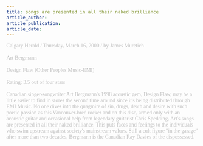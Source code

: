 ```yaml
---
title: songs are presented in all their naked brilliance
article_author: 
article_publication: 
article_date: 
---
```

<span style="color: #c0c0c0"><span style="font-family: 'book antiqua',palatino">Calgary Herald / Thursday, March 16, 2000 / by James Muretich<br />
<br />
Art Bergmann<br />
<br />
Design Flaw (Other Peoples Music-EMI)<br />
<br />
Rating: 3.5 out of four stars<br />
<br />
Canadian singer-songwriter Art Bergmann's 1998 acoustic gem, Design Flaw, may be a little easier to find in stores the second time around since it's being distributed through EMI Music. No one dives into the quagmire of sin, drugs, death and desire with such poetic passion as this Vancouver-bred rocker and on this disc, armed only with an acoustic guitar and occasional help from legendary guitarist Chris Spedding, Art's songs are presented in all their naked brilliance. This puts faces and feelings to the individuals who swim upstream against society's mainstream values. Still a cult figure &quot;in the garage'' after more than two decades, Bergmann is the Canadian Ray Davies of the dispossessed.<br />
</span></span>
